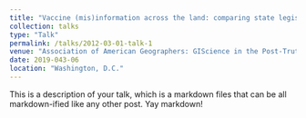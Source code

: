 ```yaml
---
title: "Vaccine (mis)information across the land: comparing state legislation and the geographies of Twitter follower networks"
collection: talks
type: "Talk"
permalink: /talks/2012-03-01-talk-1
venue: "Association of American Geographers: GIScience in the Post-Truth Era II"
date: 2019-043-06
location: "Washington, D.C."
---
```


This is a description of your talk, which is a markdown files that can be all markdown-ified like any other post. Yay markdown!

